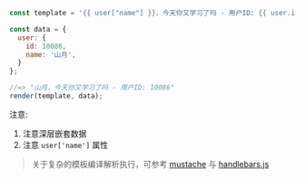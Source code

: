 ``` js
const template = '{{ user["name"] }}，今天你又学习了吗 - 用户ID: {{ user.id }}';

const data = {
  user: {
    id: 10086,
    name: '山月',
  }
};

//=> "山月，今天你又学习了吗 - 用户ID: 10086"
render(template, data); 
```

注意:

1. 注意深层嵌套数据
2. 注意 `user['name']` 属性

> 关于复杂的模板编译解析执行，可参考 [mustache](https://github.com/janl/mustache.js) 与 [handlebars.js](https://github.com/handlebars-lang/handlebars.js)